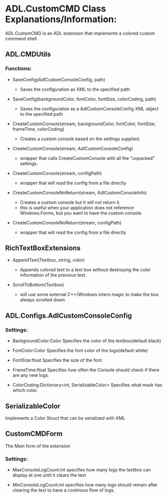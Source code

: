 # ADL.CustomCMD Class Explanations/Information:  
ADL.CustomCMD is an ADL extension that implements a colored custom command shell.  

## ADL.CMDUtils

### Functions:

* SaveConfig(AdlCustomConsoleConfig, path)
	- Saves the configuration as XML to the specified path

* SaveConfig(backgroundColor, fontColor, fontSize, colorCoding, path)
	- Saves the configuration as a AdlCustomConsoleConfig XML object to the specified path

* CreateCustomConsole(stream, backgroundColor, fontColor, fontSize, frameTime, colorCoding)
	- Creates a custom console based on the settings supplied.

* CreateCustomConsole(stream, AdlCustomConsoleConfig)
	- wrapper that calls CreateCustomConsole with all the "unpacked" settings.

* CreateCustomConsole(stream, configPath)
	- wrapper that will read the config from a file directly

* CreateCustomConsoleNoReturn(stream, AdlCustomConsoleInfo)
	- Creates a custom console but it will not return it.
	- this is useful when your application does not reference Windows.Forms, but you want to have the custom console.

* CreateCustomConsoleNoReturn(stream, configPath)
	- wrapper that will read the config from a file directly

## RichTextBoxExtensions

* AppendText(Textbox, string, color)
	- Appends colored text to a text box without destroying the color information of the previous text.

* ScrollToBottom(Textbox)
	- will use some external C++/Windows intern magic to make the box always scrolled down.

## ADL.Configs.AdlCustomConsoleConfig

### Settings:

* BackgroundColor:Color Specifies the color of the textbox(default black)

* FontColor:Color Specifies the font color of the logs(default white)

* FontSize:float Specifies the size of the font.

* FrameTime:float Specifies how often the Console should check if there are any new logs.

* ColorCoding:Dictionary<int, SerializableColor> Specifies what mask has which color.

## SerializableColor
Implements a Color Struct that can be serialized with XML

## CustomCMDForm
The Main form of the extension

### Settings:

* MaxConsoleLogCount:int specifies how many logs the textbox can display at one until it clears the text

* MinConsoleLogCount:int specifies how many logs should remain after clearing the text to have a continous flow of logs.